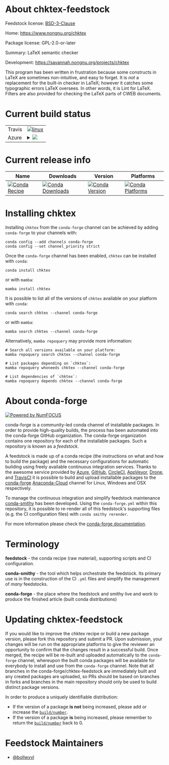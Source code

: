 About chktex-feedstock
======================

Feedstock license: [BSD-3-Clause](https://github.com/conda-forge/chktex-feedstock/blob/main/LICENSE.txt)

Home: https://www.nongnu.org/chktex

Package license: GPL-2.0-or-later

Summary: LaTeX semantic checker

Development: https://savannah.nongnu.org/projects/chktex

This program has been written in frustration because some constructs in
LaTeX are sometimes non-intuitive, and easy to forget. It is _not_ a
replacement for the built-in checker in LaTeX; however it catches some
typographic errors LaTeX oversees. In other words, it is Lint for LaTeX.
Filters are also provided for checking the LaTeX parts of CWEB documents.


Current build status
====================


<table><tr>
    <td>Travis</td>
    <td>
      <a href="https://app.travis-ci.com/conda-forge/chktex-feedstock">
        <img alt="linux" src="https://img.shields.io/travis/com/conda-forge/chktex-feedstock/main.svg?label=Linux">
      </a>
    </td>
  </tr>
    
  <tr>
    <td>Azure</td>
    <td>
      <details>
        <summary>
          <a href="https://dev.azure.com/conda-forge/feedstock-builds/_build/latest?definitionId=10300&branchName=main">
            <img src="https://dev.azure.com/conda-forge/feedstock-builds/_apis/build/status/chktex-feedstock?branchName=main">
          </a>
        </summary>
        <table>
          <thead><tr><th>Variant</th><th>Status</th></tr></thead>
          <tbody><tr>
              <td>linux_64</td>
              <td>
                <a href="https://dev.azure.com/conda-forge/feedstock-builds/_build/latest?definitionId=10300&branchName=main">
                  <img src="https://dev.azure.com/conda-forge/feedstock-builds/_apis/build/status/chktex-feedstock?branchName=main&jobName=linux&configuration=linux%20linux_64_" alt="variant">
                </a>
              </td>
            </tr><tr>
              <td>linux_aarch64</td>
              <td>
                <a href="https://dev.azure.com/conda-forge/feedstock-builds/_build/latest?definitionId=10300&branchName=main">
                  <img src="https://dev.azure.com/conda-forge/feedstock-builds/_apis/build/status/chktex-feedstock?branchName=main&jobName=linux&configuration=linux%20linux_aarch64_" alt="variant">
                </a>
              </td>
            </tr><tr>
              <td>linux_ppc64le</td>
              <td>
                <a href="https://dev.azure.com/conda-forge/feedstock-builds/_build/latest?definitionId=10300&branchName=main">
                  <img src="https://dev.azure.com/conda-forge/feedstock-builds/_apis/build/status/chktex-feedstock?branchName=main&jobName=linux&configuration=linux%20linux_ppc64le_" alt="variant">
                </a>
              </td>
            </tr><tr>
              <td>osx_64</td>
              <td>
                <a href="https://dev.azure.com/conda-forge/feedstock-builds/_build/latest?definitionId=10300&branchName=main">
                  <img src="https://dev.azure.com/conda-forge/feedstock-builds/_apis/build/status/chktex-feedstock?branchName=main&jobName=osx&configuration=osx%20osx_64_" alt="variant">
                </a>
              </td>
            </tr><tr>
              <td>osx_arm64</td>
              <td>
                <a href="https://dev.azure.com/conda-forge/feedstock-builds/_build/latest?definitionId=10300&branchName=main">
                  <img src="https://dev.azure.com/conda-forge/feedstock-builds/_apis/build/status/chktex-feedstock?branchName=main&jobName=osx&configuration=osx%20osx_arm64_" alt="variant">
                </a>
              </td>
            </tr><tr>
              <td>win_64</td>
              <td>
                <a href="https://dev.azure.com/conda-forge/feedstock-builds/_build/latest?definitionId=10300&branchName=main">
                  <img src="https://dev.azure.com/conda-forge/feedstock-builds/_apis/build/status/chktex-feedstock?branchName=main&jobName=win&configuration=win%20win_64_" alt="variant">
                </a>
              </td>
            </tr>
          </tbody>
        </table>
      </details>
    </td>
  </tr>
</table>

Current release info
====================

| Name | Downloads | Version | Platforms |
| --- | --- | --- | --- |
| [![Conda Recipe](https://img.shields.io/badge/recipe-chktex-green.svg)](https://anaconda.org/conda-forge/chktex) | [![Conda Downloads](https://img.shields.io/conda/dn/conda-forge/chktex.svg)](https://anaconda.org/conda-forge/chktex) | [![Conda Version](https://img.shields.io/conda/vn/conda-forge/chktex.svg)](https://anaconda.org/conda-forge/chktex) | [![Conda Platforms](https://img.shields.io/conda/pn/conda-forge/chktex.svg)](https://anaconda.org/conda-forge/chktex) |

Installing chktex
=================

Installing `chktex` from the `conda-forge` channel can be achieved by adding `conda-forge` to your channels with:

```
conda config --add channels conda-forge
conda config --set channel_priority strict
```

Once the `conda-forge` channel has been enabled, `chktex` can be installed with `conda`:

```
conda install chktex
```

or with `mamba`:

```
mamba install chktex
```

It is possible to list all of the versions of `chktex` available on your platform with `conda`:

```
conda search chktex --channel conda-forge
```

or with `mamba`:

```
mamba search chktex --channel conda-forge
```

Alternatively, `mamba repoquery` may provide more information:

```
# Search all versions available on your platform:
mamba repoquery search chktex --channel conda-forge

# List packages depending on `chktex`:
mamba repoquery whoneeds chktex --channel conda-forge

# List dependencies of `chktex`:
mamba repoquery depends chktex --channel conda-forge
```


About conda-forge
=================

[![Powered by
NumFOCUS](https://img.shields.io/badge/powered%20by-NumFOCUS-orange.svg?style=flat&colorA=E1523D&colorB=007D8A)](https://numfocus.org)

conda-forge is a community-led conda channel of installable packages.
In order to provide high-quality builds, the process has been automated into the
conda-forge GitHub organization. The conda-forge organization contains one repository
for each of the installable packages. Such a repository is known as a *feedstock*.

A feedstock is made up of a conda recipe (the instructions on what and how to build
the package) and the necessary configurations for automatic building using freely
available continuous integration services. Thanks to the awesome service provided by
[Azure](https://azure.microsoft.com/en-us/services/devops/), [GitHub](https://github.com/),
[CircleCI](https://circleci.com/), [AppVeyor](https://www.appveyor.com/),
[Drone](https://cloud.drone.io/welcome), and [TravisCI](https://travis-ci.com/)
it is possible to build and upload installable packages to the
[conda-forge](https://anaconda.org/conda-forge) [Anaconda-Cloud](https://anaconda.org/)
channel for Linux, Windows and OSX respectively.

To manage the continuous integration and simplify feedstock maintenance
[conda-smithy](https://github.com/conda-forge/conda-smithy) has been developed.
Using the ``conda-forge.yml`` within this repository, it is possible to re-render all of
this feedstock's supporting files (e.g. the CI configuration files) with ``conda smithy rerender``.

For more information please check the [conda-forge documentation](https://conda-forge.org/docs/).

Terminology
===========

**feedstock** - the conda recipe (raw material), supporting scripts and CI configuration.

**conda-smithy** - the tool which helps orchestrate the feedstock.
                   Its primary use is in the construction of the CI ``.yml`` files
                   and simplify the management of *many* feedstocks.

**conda-forge** - the place where the feedstock and smithy live and work to
                  produce the finished article (built conda distributions)


Updating chktex-feedstock
=========================

If you would like to improve the chktex recipe or build a new
package version, please fork this repository and submit a PR. Upon submission,
your changes will be run on the appropriate platforms to give the reviewer an
opportunity to confirm that the changes result in a successful build. Once
merged, the recipe will be re-built and uploaded automatically to the
`conda-forge` channel, whereupon the built conda packages will be available for
everybody to install and use from the `conda-forge` channel.
Note that all branches in the conda-forge/chktex-feedstock are
immediately built and any created packages are uploaded, so PRs should be based
on branches in forks and branches in the main repository should only be used to
build distinct package versions.

In order to produce a uniquely identifiable distribution:
 * If the version of a package **is not** being increased, please add or increase
   the [``build/number``](https://docs.conda.io/projects/conda-build/en/latest/resources/define-metadata.html#build-number-and-string).
 * If the version of a package **is** being increased, please remember to return
   the [``build/number``](https://docs.conda.io/projects/conda-build/en/latest/resources/define-metadata.html#build-number-and-string)
   back to 0.

Feedstock Maintainers
=====================

* [@bollwyvl](https://github.com/bollwyvl/)

